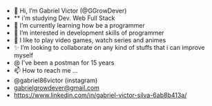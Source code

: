 - 👋 Hi, I’m Gabriel Victor (@GGrowDever)
- **  i'm studying Dev. Web Full Stack
- 🌱 I’m currently learning how be a programmer
- 👀 I’m interested in development skills of programmer
- 💞️ I like to play video games, watch series and animes
- ✨ I’m looking to collaborate on any kind of stuffs that i can improve myself
-  @  I've been a postman for 15 years
- 📫 How to reach me ...
- @gabriel86victor (instagram)
- gabrielgrowdever@gmail.com
- https://www.linkedin.com/in/gabriel-victor-silva-6ab8b413a/

<!---
GGrowDever/GGrowDever is a ✨ special ✨ repository because its `README.md` (this file) appears on your GitHub profile.
You can click the Preview link to take a look at your changes.
--->
